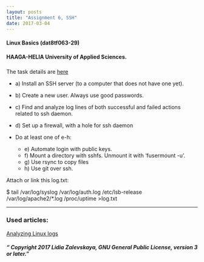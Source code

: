 ```yaml
---
layout: posts
title: "Assignment 6, SSH"
date: 2017-03-04
---
```

#### Linux Basics (dat8tf063-29)

#### HAAGA-HELIA University of Applied Sciences.

### 

The task details are [here](http://terokarvinen.com/2017/agenda-for-linux-basics-dat8tf063-29-spring-2017#comment-22184)
* a) Install an SSH server (to a computer that does not have one yet).
* b) Create a new user. Always use good passwords.
* c) Find and analyze log lines of both successful and failed actions related to ssh daemon.
* d) Set up a firewall, with a hole for ssh daemon

* Do at least one of e-h:
  * e) Automate login with public keys.
  * f) Mount a directory with sshfs. Unmount it with ‘fusermount -u’.
  * g) Use rsync to copy files
  * h) Use git over ssh.

Attach or link this log.txt:

$ tail /var/log/syslog /var/log/auth.log /etc/lsb-release /var/log/apache2/*.log /proc/uptime >log.txt




* * *

### Used articles:

[]()

[Analyzing Linux logs](https://www.loggly.com/ultimate-guide/analyzing-linux-logs/)


##### “ Copyright 2017 Lidia Zalevskaya, GNU General Public License, version 3 or later.”
